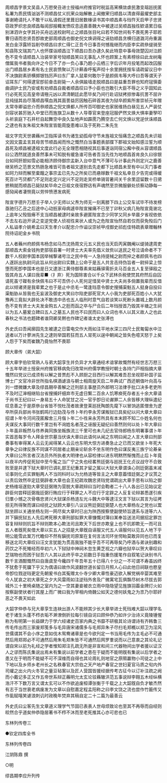 <!-- { "loadSidebar": true } -->
周顺昌字景文吴县人万厯癸丑进士授福州府推官时税监高宷横敛虐民激变刼廵抚匿私署为质民情汹汹不测顺昌仗义抗宷众始解散上闻撤宷归顺昌以清直得最擢吏部主事谢絶请托人不敢干以私请假还里葺旧居数椽读书其中顺昌素与珰忤天启甲子忠贤窃政罗织忠良顺昌每阅邸报輙发愤叹息适嘉善魏大中被逮过吴顺昌独徃欵语累日临别涕泗许女字其孙买舟远送校尉呵止之顺昌张目叱曰若不知世间有不畏死男子耶若曹归语而忠贤吾卽故吏部周顺昌也御史倪文焕诇得之诬劾顺昌贪横归道潞河舟重漏发白金浮露矫旨削夺顺昌曰求仁得仁正吾今日事吾何憾哉继而内臣李实疏叅缇骑至知县陈文瑞其门人也怀牒诣顺昌泣下顺昌曰吾办逮久矣此特意中事毋效楚囚对泣颜色不变令请顺昌入治装举家号恸顺昌笑曰无事乱人怀也顾案上有素榜徐曰此龙树庵僧属我书者我向许之今日不了亦一负心事乃题小云栖三字后识年月投笔而起改囚服出门顺昌居乡素有名士民哀愤聚以万计爇香呼寃声彻十余里拥抚按车请疏留议日中不决旗尉素骄横掷银铛厉声曰东厂拿人鼠辈何敢尔于是颜佩韦等大呼曰吾等谓天子诏耳东厂何得逮官卽前奋击尉毙一人余俱踰墙走脱顺昌曰是益重吾罪也知府冦愼委曲调护士民乃安或有劝顺昌自裁者顺昌叹曰予小臣也岂敢引大臣不辱之义乎固知此行必死死见高皇帝请殛元凶以肃清朝廷此愿毕矣乃间行赴诏狱拷掠惨毒抗詈不屈许显纯搥其齿尽落顺昌噀血溅其面詈益厉因触石碎首其夜为狱卒颜紫所害崇祯元年赠太常寺卿谥忠介而叅顺昌之倪文焕都人所传百叩御史也家居维扬白昼见五人严装仗剑容状甚厉驰入中堂已而旌旗卫从数十人导尊官来登座冠服俨然文焕大惧率妻孥叩头祈哀庭下石井栏自起舞空中良久坠地声如霹雳乃腾空去亡何文焕以党逆伏诛顺昌之逮也有友朱祖文朱陛宣皆能周旋患难以及于死称二朱先生

祖文字完天世袭蘓州卫指挥读书为诸生幼孤母守节未旌祖文恒痛念之顺昌先未识祖文因文震孟言其母苦节顺昌闻而怜之慨然白当事题表部牒下郡祖文始知感泣誓为顺昌死及顺昌被逮祖文度此行必无全理愿相随视其后事遂诣同宿公廨中夜从容谓顺昌曰公洒然就道良善然事未可知脱有缓急谁可告者吾当先徃为地顺昌首肯良久曰徐银台如珂肝胆如雪必能相济顾侍御宗孟新入台中意气不薄可与计事此外则定兴之鹿善继吴桥之范景文热肠急难皆可告者祖文遂别去先走都下比顺昌未至有中以灭门事者如珂力辩而解至槖饘之事宗孟已先为之所矣已而悬赇数千祖文私幸旦夕告完或得缓死百计丐贷都门不足则走定兴定兴不足则走吴桥单骑冐暑间关千余里逗留数十日捃摭稍就而顺昌已毙狱矣毕命之日祖文夜宿野店有声魂然至京微服僻处侦察动静每一感恸闻者凄恻竟以劳悴愤懑发病死

陛宣字德升万厯壬子举人少无师以父焘为师无一刻离膝下四上公交车试毕不待发榜亟驰归乙丑之后途中心动扺家母病遽卒陛宣摧痛不已至丁卯秋父病几殆陛宣竟谢北上逾年父殁毁瘠不支当顺昌被逮时亲故多避匿陛宣念少同学又同乡举晨夕省视依依不去左右迨开读之变逆党使人侦视徃来状人或为之危陛宣怡然自若仅而获免殁后门人私谥孝介姚希孟曰天生孝介以配忠介作谥议崇祯甲戌御史祁彪佳特疏表章赠翰林院待诏祀金乡书院

五人者蘓州府颜佩韦杨念如马杰沈扬周文元五义民也当天启丙寅魏阉以缇骑逮周吏部顺昌大索金钱拘吏部宿县署一时贤士大夫率先倡义敛赀以送民之号泣请命者不下数千人校尉李国本因举械撃诸号泣之民中有一人急持提械之尉而捽之者颜佩韦也四人遂跃出执尉问此旨从何出尉曰实魏上公命于是五人共言击持伪旨者一尉捽梁上惊堕而死卽李国本也是日又逮浙江黄侍御尊素来姑蘓驿需折夫马百金五人复至驿殴之毁其舟五人谋曰我辈■〈扌弃〉死为国除害合以千众下武林杀税使焚其府然后自囚请死虽寸磔有余快佩韦曰不可吾侪小人死何足惜吴中贤士大夫尚多倘置我辈而反借此以倾诸贤是我辈累之也于是止中丞毛一鹭逢珰意令御史搜捕渠魁五人挺身自投曰渠魁胁从皆我也无妄波及御史大笑曰尔陷吏部死官大人小我为吏部死百姓小人大犹豫再三竟拟大辟处决不敢违中丞也五人临刑时意气自若谈笑以死断头置城上数月颜色不变有贤士大夫发金购五人之脰而函之卒与尸合后二年珰授首乃毁其半塘之生祠以为五人墓爰立碑曰五人之墓五人民也不曰民而曰人众词也书人以其义故人之也此春秋之书法也题碑者谁冏卿吴黙也作碑记者谁太史张溥也

外史氏曰吾闻廓园先生被逮之日雷电交作大雨如注平地水深三四尺士民匍匐水中泣送者以万计蓼洲先生之逮则举国若狂而五人冐死以逞中朝闻之皆失色噫天怒于上矣人怨于下矣而崔魏乃竟怡然不畏耶

顾大章传（弟大韶）

顾大章字伯钦常熟人与弟大韶孪生并负异才大章通经术谙掌故慨然有经世志万厯三十五年举进士授泉州府推官移病免归改常州府儒学教授时朝士各持门戸相指摘大章慨然曰党议已成须有以解之昔贾彪不入顾厨之目西行以解其难吾忍坐视耶补国子监博士广文官冷非世所指名棋酒谑浪与朝士相周旋天启二年典试广西还朝值叶向高与刘一燝微嫌大章及缪昌期卒善解之迁刑部主事歴员外郎明习法律手批口决多老吏所不及时辽渖相继陷台省搜捕奸细弃市无虚日繋二百余人饥寒瘐死存者五十余大章请于尚书王纪曰以一身易五十人命犹甘之况一官乎卽日论谳罪二人余皆移大理纵遣纪叹息善之于是原叅台省皆不悦杜茂者故隶登莱廵抚陶朗先麾下以冒饷逃匿僧舍为逻卒所获兵部尚书张鹤鸣行边劾茂与佟卜年约李永芳谋叛狱已具矣纪以问大章大章曰招谓卜年令河间茂匿廨舍三月偕卜年二仆徃来永芳所具有本末顾不知二仆姓名何也夫谋反大事同行数千里岂有不询姓名者茂之诬服无疑纪曰善然则何以处卜年大章曰卜年虽非叛然与佟养眞同族坐叛族流三千里可也未几纪去官侍郎杨东明署事谓卜年实首恶每岁令人拜金世宗墓当伏诛大章曰此语何从闻之东明曰闻之人言大章曰刑部奏事有审得某人云云无闻得某人云云也东明大惊方进奏急止之已而又欲坐卜年死大章争之曰律反族不同谋不同居者止期亲论斩余不坐东明作色曰谋反夷三族宁论朞亲大章曰公所言者汉法员外所执者大明律也从容检律以进东明黙然惭愧而止后卜年竟以夜半内传促死狱中至今寃之当广宁之失也经畧熊廷弼与廵抚王化贞议战守不合致败至是并逮下狱大章时已调礼部王纪重其才留之属以大狱大章谓诛心则廷弼虽末减论事则化贞实罪魁两人不当同科时以为允杨涟等皆主之大章意葢惜廷弼之才议贳之以责后效然卒定廷弼辟者大章也会王纪疏攻魏忠贤珰党谓疏出大章手思有以陷之御史杨维垣遂劾大章受廷弼赂为营脱大章疏辩曰当时会鞫者二十八人各出已见始议定辟臣何尝释廷弼哉廷弼行贿应行于释罪之人不应行于定辟之人反复论辩甚悉遂引疾归羣小憾之次骨嗾忠贤兴大狱谋杀杨涟左光斗魏大中等逮汪文言下狱以其言为征拷掠无所得聚而谋曰经抚之狱顾大章引八议议熊廷弼廷弼楚人也大章杨左之党也以鬻狱坐顾以关通坐杨左则一网尽矣大章时已出为陜西按察使副使矫旨逮系与涟等六人并下鎭抚狱五人先后拷死移大章刑部拟罪大章慷慨对簿曰某奉旨送法司据招定罪岂容复辩辩则抗旨不辩则欺本心欺法司且欺天下后世亦欺皇上也不抗即欺无一而可且五人者旣死矣借大章以实五人之招是大章旣自诬服又代五人诬服何以见五人地下乎明公能雪此案万代瞻仰不然有鎭抚司原案在复何言法司环坐愕眙莫敢异同也已而复移送北司大章叹曰汪文言犹能为贯高我独不能乎吾不可再辱矣乃呼酒与弟诀别趣和药饮之不死雉经而卒初六人下狱狱中神祠木忽生黄芝视之六瓣也狱卒以贺大章叹曰芝瑞物也而困于狱吾六人其以此终乎卒之前数日手指重伤援笔作自叙笔记诀别书凡数千言酒酣慨然曰自唐虞至今纔四千年吾年五十已得八十分之一不可谓不寿虽凶终不犹愈于死牖下乎又为偶语曰故作风波翻世道长留日月照人心曰此他日祠联也愍皇帝卽位戮逆珰更定先朝爰书白其寃赠太仆寺少卿大章性豪迈欲入解党祸卒婴其难至今人犹哀之初大章死之夕大风雷雨如注逆珰外舍及广微寓宅瓦俱飘尽树木尽拔去郭城外三十里椅桌随之室内为之一空其妻妾被衣立雨中隐隐望见旌旗羽葢金牌灯火如按察副使状者行其屋上而广微曰我为宰相内倚魏公如天之德何妖鬼之为祟乃尔耶奸恶之不畏天如此

大韶字仲恭与兄大章孪生连袂出游人不能辨其少长大章举进士死珰难大韶以理学名老于诸生头蓬不栉衣垢不澣潦倒折拉每引镜自诧曰顾仲恭乃如许少治诗义竟陵锺惺称为有明第一长益肆力于学六经诸史百家内典之书靡不研极其论诗谓诗有齐韩鲁三传毛传出而三家废郑笺多与毛异唐宋诸儒多与毛郑异朱子尽扫毛郑槪以郑卫为淫风世儒谓其不会小序之意如伐木鸳鸯诸章是也今欲刋定一书当用毛传为主毛必不可通然后用郑郑必不可通然后用朱毛郑朱皆不可通然后网罗羣说而以己意衷之其论礼记谓自宋以前为礼经之学者惟知郑注孔疏无所是非宣和间三代器物间出学者援以证汉人之谬而陈氏集说出焉未有集说以前学者之患在于疑而不能明旣有集说以后学者之患又在于明而不能疑不可不深维而自得也其论周礼则地官之原隰臝物小司徒之上中下地以及乡师乡老州长之名秩春官大宗伯之天产地产春官之世妇夏官马质之旬内外司爟之出火内火冬官之量豆毡案以及匠人营国皆援经据传考古征今以订补注疏之阙而小戴记多正又作五帝世系辩正蘓明允太玄论驳蘓辙洪范五事说辩李翱五木经纵横浩汗不下数万言又谓太玄可以不作欲追废桓谭张衡于千载之上大韶旣自负才敏杰然有志于当世衰老病废发为文章以自慰嘉定程孟阳称之曰李文饶之流也尝作竹籖传又作虱赋嘻笑谑浪刺讥时政晚年焚弃其稿自定二十二篇为最善云

外史氏曰尘客先生文章道义理学气节固已表表人世母烦致论也至其不再辱而自经则皎然合乎道矣仲恭隐居著书不栉不沐而至老死推其心亦可悲也已

东林列传卷三

●钦定四库全书

东林列传卷四

江阴陈鼎 撰

○明

缪昌期李应升列传

